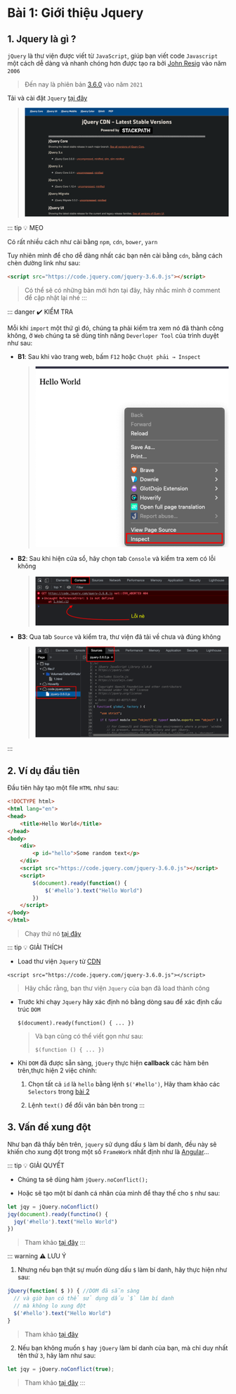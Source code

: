 # Bài 1: Giới thiệu Jquery

## 1. Jquery là gì ?

`jQuery` là thư viện được viết từ `JavaScript`, giúp bạn viết code `Javascript` một cách dễ dàng và nhanh chóng hơn được tạo ra bởi [John Resig](https://en.wikipedia.org/wiki/John_Resig) vào năm `2006`

> Đến nay là phiên bản [3.6.0](https://code.jquery.com/) vào năm `2021`

Tải và cài đặt `Jquery` [tại đây](https://code.jquery.com/)

> <img src="https://raw.githubusercontent.com/Zenfection/Image/master/2021/12/03-13-58-05-Screen%20Shot%202021-12-03%20at%2013.57.59.png">

::: tip 💡 MẸO

Có rất nhiều cách như cài bằng `npm`, `cdn`, `bower`, `yarn`

Tuy nhiên mình để cho dễ dàng nhất các bạn nên cài bằng `cdn`, bằng cách chèn đường link như sau:

```html
<script src="https://code.jquery.com/jquery-3.6.0.js"></script>
```

> Có thể sẽ có những bản mới hơn tại đây, hãy nhắc mình ở comment để cập nhật lại nhé
:::

::: danger ✔️ KIỂM TRA

Mỗi khi `import` một thứ gì đó, chúng ta phải kiểm tra xem nó đã thành công không, ở `Web` chúng ta sẽ dùng tính năng `Deverloper Tool` của trình duyệt như sau:

- **B1**: Sau khi vào trang web, bấm `F12` hoặc `Chuột phải → Inspect`

  > <img src="https://raw.githubusercontent.com/Zenfection/Image/master/2021/12/03-14-52-08-Screen%20Shot%202021-12-03%20at%2014.51.44.png">

- **B2**: Sau khi hiện cửa sổ, hãy chọn tab `Console` và kiểm tra xem có lỗi không

  > <img src="https://raw.githubusercontent.com/Zenfection/Image/master/2021/12/03-14-55-20-Screen%20Shot%202021-12-03%20at%2014.54.44.png">

- **B3**: Qua tab `Source` và kiểm tra, thư viện đã tải về chưa và đúng không

  > <img src="https://raw.githubusercontent.com/Zenfection/Image/master/2021/12/03-14-57-18-Screen%20Shot%202021-12-03%20at%2014.56.19.png">
:::

## 2. Ví dụ đầu tiên

Đầu tiên hãy tạo một file `HTML` như sau:

```html
<!DOCTYPE html>
<html lang="en">
<head>
    <title>Hello World</title>
</head>
<body>
    <div>
        <p id="hello">Some random text</p>
    </div>
    <script src="https://code.jquery.com/jquery-3.6.0.js"></script>
    <script>
        $(document).ready(function() {
            $('#hello').text("Hello World")
        })
    </script>
</body>
</html>
```

> Chạy thử nó [tại đây](https://replit.com/@Zenfection/jqueryexample1#index.html)

::: tip 💡 GIẢI THÍCH

-  Load thư viện `Jquery` từ [CDN](https://code.jquery.com/)
  
  ```html:no-line-numbers
  <script src="https://code.jquery.com/jquery-3.6.0.js"></script>
  ```
  
  > Hãy chắc rằng, bạn thư viện `Jquery` của bạn đã load thành công

- Trước khi chạy `Jquery` hãy xác định nó bằng dòng sau để xác định cấu trúc `DOM`

  ```js:no-line-numbers
  $(document).ready(function() { ... })
  ```

  > Và bạn cũng có thể viết gọn như sau:
  >
  > ```js:no-line-numbers
  > $(function () { ... })
  > ```

- Khi `DOM` đã được sẵn sàng, `jQuery` thực hiện **callback** các hàm bên trên,thực hiện 2 việc chính:

  1. Chọn tất cả `id` là `hello` bằng lệnh `$('#hello')`, Hãy tham khảo các `Selectors` trong [bài 2](/devbook/jquery/2.md)

  2. Lệnh `text()` để đổi văn bản bên trong
:::

## 3. Vấn đề xung đột

Như bạn đã thấy bên trên, `jquery` sử dụng dấu `$` làm bí danh, đều này sẽ khiến cho xung đột trong một số `FrameWork` nhất định như là [Angular](https://angular.io/)...

::: tip 💡 GIẢI QUYẾT

- Chúng ta sẽ dùng hàm `jQuery.noConflict();` 

- Hoặc sẽ tạo một bí danh cá nhân của mình để thay thế cho `$` như sau:

```js
let jqy = jQuery.noConflict()
jqy(document).ready(functino() {
  jqy('#hello').text("Hello World")
})
```

> Tham khảo [tại đây](https://replit.com/@Zenfection/jqueryexample2#index.html)
:::

::: warning ⚠️ LƯU Ý

1. Nhưng nếu bạn thật sự muốn dùng dấu `$` làm bí danh, hãy thực hiện như sau:

  ```js
  jQuery(function( $ )) { //DOM đã sẵn sàng
    // và giờ bạn có thể sử dụng dấu `$` làm bí danh 
    // mà không lo xung đột
    $('#hello').text("Hello World")
  }
```

  > Tham khảo [tại đây](https://replit.com/@Zenfection/jqueryexample2#index2.html)

2. Nếu bạn không muốn `$` hay `jQuery` làm bí danh của bạn, mà chỉ duy nhất tên thứ `3`, hãy làm như sau:

  ```js
  let jqy = jQuery.noConflict(true);
  ```

  > Tham khảo [tại đây](https://replit.com/@Zenfection/jqueryexample2#index3.html)
:::

<comment/>
